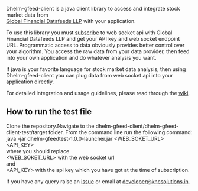 Dhelm-gfeed-client is a java client library to access and integrate stock market data from  
[Global Financial Datafeeds LLP](https://globaldatafeeds.in/) with your application.

To use this library you must [subscribe](https://globaldatafeeds.in/api/) to web socket api with Global Financial Datafeeds LLP and get your API key and web socket endpoint URL. Programmatic access to data obviously provides better control over your algorithm. You access the raw data from your data provider, then feed into your own application and do whatever analysis you want.

If java is your favorite language for stock market data analysis, then using Dhelm-gfeed-client you can plug data from web socket api into your application directly.

For detailed integration and usage guidelines, please read through the [wiki](https://github.com/kncsolutions/dhelm-gfeed-client/wiki).

## How to run the test file
Clone the repository.Navigate to the dhelm-gfeed-client/dhelm-gfeed-client-test/target folder.
From the command line run the following command:<br/>
java -jar dhelm-gfeedtest-1.0.0-launcher.jar <WEB_SOKET_URL> <API_KEY><br/>
where you should replace<br/>
<WEB_SOKET_URL> with the web socket url<br/>
and<br/>
<API_KEY> with the api key which you have got at the time of subscription.<br/>


If you have any query raise an [issue](https://github.com/kncsolutions/dhelm-gfeed-client/issues) or email at developer@kncsolutions.in.


